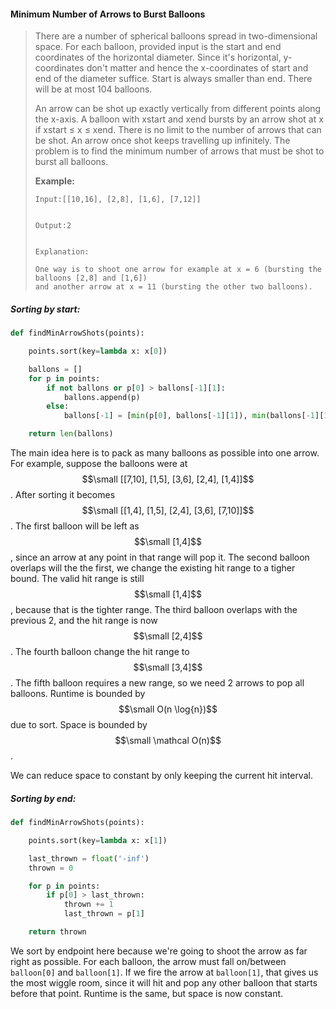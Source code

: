 #### Minimum Number of Arrows to Burst Balloons

> There are a number of spherical balloons spread in two-dimensional space. For each balloon, provided input is the start and end coordinates of the horizontal diameter. Since it's horizontal, y-coordinates don't matter and hence the x-coordinates of start and end of the diameter suffice. Start is always smaller than end. There will be at most 104 balloons.
>
> An arrow can be shot up exactly vertically from different points along the x-axis. A balloon with xstart and xend bursts by an arrow shot at x if xstart ≤ x ≤ xend. There is no limit to the number of arrows that can be shot. An arrow once shot keeps travelling up infinitely. The problem is to find the minimum number of arrows that must be shot to burst all balloons.
>
> **Example:**
>
> ```
> Input:[[10,16], [2,8], [1,6], [7,12]]
>
>
> Output:2
>
>
> Explanation:
>
> One way is to shoot one arrow for example at x = 6 (bursting the balloons [2,8] and [1,6]) 
> and another arrow at x = 11 (bursting the other two balloons).
> ```

##### Sorting by start:

```py
def findMinArrowShots(points):

    points.sort(key=lambda x: x[0])

    ballons = []
    for p in points:
        if not ballons or p[0] > ballons[-1][1]:
            ballons.append(p)
        else:
            ballons[-1] = [min(p[0], ballons[-1][1]), min(ballons[-1][1], p[1])]

    return len(ballons)
```

The main idea here is to pack as many balloons as possible into one arrow. For example, suppose the balloons were at $$\small [[7,10], [1,5], [3,6], [2,4], [1,4]]$$. After sorting it becomes $$\small [[1,4], [1,5], [2,4], [3,6], [7,10]]$$. The first balloon will be left as $$\small [1,4]$$, since an arrow at any point in that range will pop it. The second balloon overlaps will the the first, we change the existing hit range to a tigher bound. The valid hit range is still $$\small [1,4]$$, because that is the tighter range. The third balloon overlaps with the previous 2, and the hit range is now $$\small [2,4]$$. The fourth balloon change the hit range to $$\small [3,4]$$. The fifth balloon requires a new range, so we need 2 arrows to pop all balloons. Runtime is bounded by $$\small O(n \log{n})$$ due to sort. Space is bounded by $$\small \mathcal O(n)$$.

We can reduce space to constant by only keeping the current hit interval.

##### Sorting by end:

```py
def findMinArrowShots(points):

    points.sort(key=lambda x: x[1])

    last_thrown = float('-inf')
    thrown = 0

    for p in points:
        if p[0] > last_thrown:
            thrown += 1
            last_thrown = p[1]

    return thrown
```

We sort by endpoint here because we're going to shoot the arrow as far right as possible. For each balloon, the arrow must fall on/between `balloon[0]` and `balloon[1]`. If we fire the arrow at `balloon[1]`, that gives us the most wiggle room, since it will hit and pop any other balloon that starts before that point. Runtime is the same, but space is now constant.

